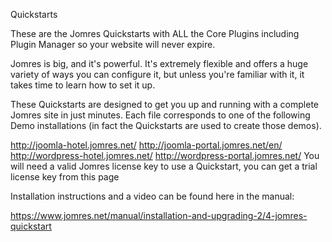 Quickstarts

These are the Jomres Quickstarts with ALL the Core Plugins including Plugin Manager so your website will never expire.

Jomres is big, and it's powerful. It's extremely flexible and offers a huge variety of ways you can configure it, but unless you're familiar with it, it takes time to learn how to set it up.

These Quickstarts are designed to get you up and running with a complete Jomres site in just minutes. Each file corresponds to one of the following Demo installations (in fact the Quickstarts are used to create those demos).

http://joomla-hotel.jomres.net/
http://joomla-portal.jomres.net/en/
http://wordpress-hotel.jomres.net/
http://wordpress-portal.jomres.net/
You will need a valid Jomres license key to use a Quickstart, you can get a trial license key from this page

Installation instructions and a video can be found here in the manual:

https://www.jomres.net/manual/installation-and-upgrading-2/4-jomres-quickstart
